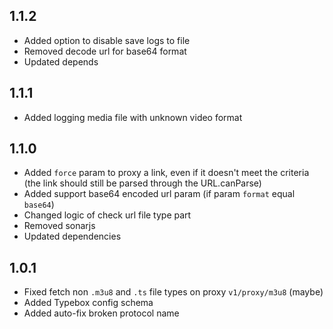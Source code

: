 ## 1.1.2

- Added option to disable save logs to file
- Removed decode url for base64 format
- Updated depends

## 1.1.1

- Added logging media file with unknown video format

## 1.1.0

- Added `force` param to proxy a link, even if it doesn't meet the criteria (the link should still be parsed through the URL.canParse)
- Added support base64 encoded url param (if param `format` equal `base64`)
- Changed logic of check url file type part
- Removed sonarjs
- Updated dependencies

## 1.0.1

- Fixed fetch non `.m3u8` and `.ts` file types on proxy `v1/proxy/m3u8` (maybe)
- Added Typebox config schema
- Added auto-fix broken protocol name
